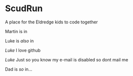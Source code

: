# ScudRun
A place for the Eldredge kids to code together

Martin is in

Luke is *also* in

*Luke* I love github

*Luke* Just so you know my e-mail is disabled so dont mail me

Dad is *so* in...

